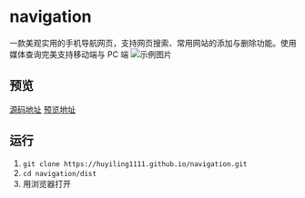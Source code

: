 # navigation

一款美观实用的手机导航网页，支持网页搜索、常用网站的添加与删除功能。使用媒体查询完美支持移动端与 PC 端
![示例图片](https://huyiling1111.github.io/navigation/example.jpg)

## 预览

[源码地址](https://huyiling1111.github.io/navigation/src/)
[预览地址](https://huyiling1111.github.io/navigation/dist/)

## 运行

1. `git clone https://huyiling1111.github.io/navigation.git`
2. `cd navigation/dist`
3. 用浏览器打开
